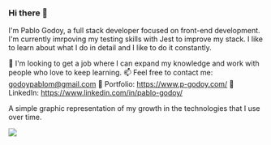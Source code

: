 ### Hi there 👋

I'm Pablo Godoy, a full stack developer focused on front-end development.
I'm currently imrpoving my testing skills with Jest to improve my stack.
I like to learn about what I do in detail and I like to do it constantly.


🔎 I'm looking to get a job where I can expand my knowledge and work with people who love to keep learning.
📫 Feel free to contact me: godoypablom@gmail.com
💾 Portfolio: https://www.p-godoy.com/
💬 LinkedIn: https://www.linkedin.com/in/pablo-godoy/

A simple graphic representation of my growth in the technologies that I use over time.  

<img src='https://cr-skills-chart-widget.azurewebsites.net/api/api?username=pablets'/>

<!-- **Pablets/Pablets** is a ✨ _special_ ✨ repository because its `README.md` (this file) appears on your GitHub profile. -->
